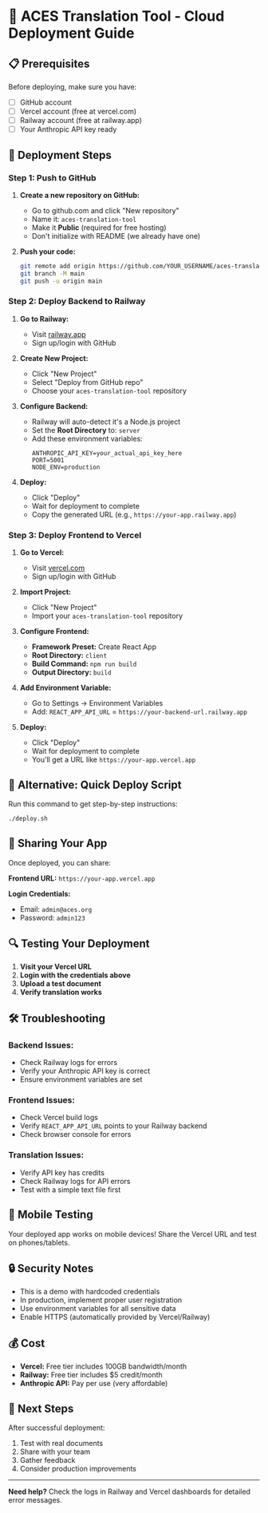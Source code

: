 # 🚀 ACES Translation Tool - Cloud Deployment Guide

## 📋 Prerequisites

Before deploying, make sure you have:
- [ ] GitHub account
- [ ] Vercel account (free at vercel.com)
- [ ] Railway account (free at railway.app)
- [ ] Your Anthropic API key ready

## 🎯 Deployment Steps

### Step 1: Push to GitHub

1. **Create a new repository on GitHub:**
   - Go to github.com and click "New repository"
   - Name it: `aces-translation-tool`
   - Make it **Public** (required for free hosting)
   - Don't initialize with README (we already have one)

2. **Push your code:**
   ```bash
   git remote add origin https://github.com/YOUR_USERNAME/aces-translation-tool.git
   git branch -M main
   git push -u origin main
   ```

### Step 2: Deploy Backend to Railway

1. **Go to Railway:**
   - Visit [railway.app](https://railway.app)
   - Sign up/login with GitHub

2. **Create New Project:**
   - Click "New Project"
   - Select "Deploy from GitHub repo"
   - Choose your `aces-translation-tool` repository

3. **Configure Backend:**
   - Railway will auto-detect it's a Node.js project
   - Set the **Root Directory** to: `server`
   - Add these environment variables:
     ```
     ANTHROPIC_API_KEY=your_actual_api_key_here
     PORT=5001
     NODE_ENV=production
     ```

4. **Deploy:**
   - Click "Deploy"
   - Wait for deployment to complete
   - Copy the generated URL (e.g., `https://your-app.railway.app`)

### Step 3: Deploy Frontend to Vercel

1. **Go to Vercel:**
   - Visit [vercel.com](https://vercel.com)
   - Sign up/login with GitHub

2. **Import Project:**
   - Click "New Project"
   - Import your `aces-translation-tool` repository

3. **Configure Frontend:**
   - **Framework Preset:** Create React App
   - **Root Directory:** `client`
   - **Build Command:** `npm run build`
   - **Output Directory:** `build`

4. **Add Environment Variable:**
   - Go to Settings → Environment Variables
   - Add: `REACT_APP_API_URL` = `https://your-backend-url.railway.app`

5. **Deploy:**
   - Click "Deploy"
   - Wait for deployment to complete
   - You'll get a URL like `https://your-app.vercel.app`

## 🔧 Alternative: Quick Deploy Script

Run this command to get step-by-step instructions:

```bash
./deploy.sh
```

## 🎉 Sharing Your App

Once deployed, you can share:

**Frontend URL:** `https://your-app.vercel.app`

**Login Credentials:**
- Email: `admin@aces.org`
- Password: `admin123`

## 🔍 Testing Your Deployment

1. **Visit your Vercel URL**
2. **Login with the credentials above**
3. **Upload a test document**
4. **Verify translation works**

## 🛠️ Troubleshooting

### Backend Issues:
- Check Railway logs for errors
- Verify your Anthropic API key is correct
- Ensure environment variables are set

### Frontend Issues:
- Check Vercel build logs
- Verify `REACT_APP_API_URL` points to your Railway backend
- Check browser console for errors

### Translation Issues:
- Verify API key has credits
- Check Railway logs for API errors
- Test with a simple text file first

## 📱 Mobile Testing

Your deployed app works on mobile devices! Share the Vercel URL and test on phones/tablets.

## 🔒 Security Notes

- This is a demo with hardcoded credentials
- In production, implement proper user registration
- Use environment variables for all sensitive data
- Enable HTTPS (automatically provided by Vercel/Railway)

## 💰 Cost

- **Vercel:** Free tier includes 100GB bandwidth/month
- **Railway:** Free tier includes $5 credit/month
- **Anthropic API:** Pay per use (very affordable)

## 🎯 Next Steps

After successful deployment:
1. Test with real documents
2. Share with your team
3. Gather feedback
4. Consider production improvements

---

**Need help?** Check the logs in Railway and Vercel dashboards for detailed error messages.
